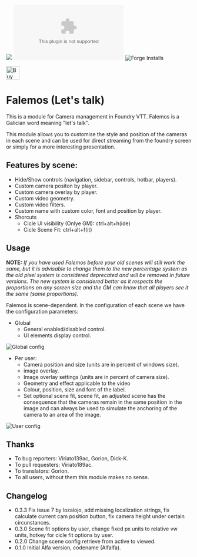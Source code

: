 ![](https://img.shields.io/badge/Foundry-v0.7.9-informational) ![Latest Release Download Count](https://img.shields.io/github/downloads/jvir/foundry-falemos/module.zip) ![Forge Installs](https://img.shields.io/badge/dynamic/json?label=Forge%20Installs&query=package.installs&suffix=%25&url=https%3A%2F%2Fforge-vtt.com%2Fapi%2Fbazaar%2Fpackage%2Ffalemos&colorB=4aa94a)

<a href='https://ko-fi.com/C0C43ZT90' target='_blank'><img height='36' style='border:0px;height:36px;' src='https://cdn.ko-fi.com/cdn/kofi2.png?v=2' border='0' alt='Buy Me a Coffee at ko-fi.com' /></a>

# Falemos (Let's talk)

This is a module for Camera management in Foundry VTT. Falemos is a Galician word meaning "let's talk".

This module allows you to customise the style and position of the cameras in each scene and can be used for direct streaming from the foundry screen or simply for a more interesting presentation.

## Features by scene:
- Hide/Show controls (navigation, sidebar, controls, hotbar, players).
- Custom camera positon by player.
- Custom camera overlay by player.
- Custom video geometry.
- Custom video filters.
- Custom name with custom color, font and position by player.
- Shorcuts
    - Cicle UI visibility (Onlye GM): ctrl+alt+h(ide)
    - Cicle Scene Fit: ctrl+alt+f(it)


## Usage

**NOTE:** *If you have used Falemos before your old scenes will still work the same, but it is advisable to change them to the new percentage system as the old pixel system is considered deprecated and will be removed in future versions.
The new system is considered better as it respects the proportions on any screen size and the GM can know that all players see it the same (same proportions).*

Falemos is scene-dependent. In the configuration of each scene we have the configuration parameters:

- Global
    - General enabled/disabled control.
    - UI elements display control.

![Global config](https://github.com/jvir/foundry-falemos/blob/main/doc/img/globalconfig.png?raw=true)


- Per user:
    - Camera position and size (units are in percent of windows size).
    - image overlay.
    - Image overlay settings (units are in percent of camera size).
    - Geometry and effect applicable to the video
    - Colour, position, size and font of the label.
    - Set optional scene fit, scene fit, an adjusted scene has the consequence that the cameras remain in the same position in the image and can always be used to simulate the anchoring of the camera to an area of the image.

![User config](https://github.com/jvir/foundry-falemos/blob/main/doc/img/userconfig.png?raw=true)


## Thanks

- To bug reporters: Viriato139ac, Gorion, Dick-K.
- To pull requesters: Viriato189ac.
- To translators: Gorion.
- To all users, without them this module makes no sense.

## Changelog

- 0.3.3 Fix issue 7 by lozalojo, add missing localization strings, fix calculate current cam position button, fix camera height under certain circunstances.
- 0.3.0 Scene fit options by user, change fixed px units to relative vw units, hotkey for cicle fit options by user.
- 0.2.0 Change scene config retrieve from active to viewed.
- 0.1.0 Initial Alfa version, codename (Alfalfa).

